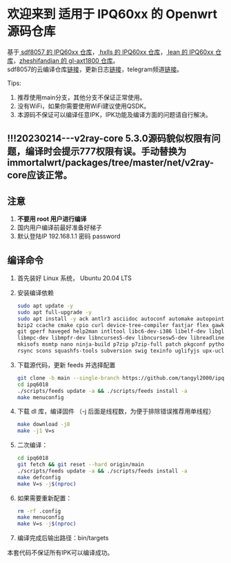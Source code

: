 # 欢迎来到 适用于 IPQ60xx 的 Openwrt 源码仓库
基于[ sdf8057 的 IPQ60xx 仓库](https://github.com/sdf8057/ipq6000)，[ hxlls 的 IPQ60xx 仓库](https://github.com/hxlls/ipq6000)，[ lean 的 IPQ60xx 仓库](https://github.com/coolsnowwolf/openwrt-gl-ax1800)，[zheshifandian 的 gl-axt1800 仓库](https://github.com/zheshifandian/openwrt-ax1800)。    
sdf8057的云编译仓库[链接](https://github.com/sdf8057/cloudbuild.git)，更新日志[链接](https://github.com/sdf8057/cloudbuild.git)，telegram频道[链接](https://t.me/ipq6000_romshare)。 

Tips:
1. 推荐使用main分支，其他分支不保证正常使用。  
2. 没有WiFi，如果你需要使用WiFi建议使用QSDK。  
3. 本源码不保证可以编译任意IPK，IPK功能及编译方面的问题请自行解决。  

## !!!20230214---v2ray-core 5.3.0源码貌似权限有问题，编译时会提示777权限有误。手动替换为immortalwrt/packages/tree/master/net/v2ray-core应该正常。

## 注意

1. **不要用 root 用户进行编译**
2. 国内用户编译前最好准备好梯子
3. 默认登陆IP 192.168.1.1 密码 password

## 编译命令

1. 首先装好 Linux 系统， Ubuntu 20.04 LTS

2. 安装编译依赖

   ```bash
   sudo apt update -y
   sudo apt full-upgrade -y
   sudo apt install -y ack antlr3 asciidoc autoconf automake autopoint binutils bison build-essential \
   bzip2 ccache cmake cpio curl device-tree-compiler fastjar flex gawk gettext gcc-multilib g++-multilib \
   git gperf haveged help2man intltool libc6-dev-i386 libelf-dev libglib2.0-dev libgmp3-dev libltdl-dev \
   libmpc-dev libmpfr-dev libncurses5-dev libncursesw5-dev libreadline-dev libssl-dev libtool lrzsz \
   mkisofs msmtp nano ninja-build p7zip p7zip-full patch pkgconf python2.7 python3 python3-pip libpython3-dev qemu-utils \
   rsync scons squashfs-tools subversion swig texinfo uglifyjs upx-ucl unzip vim wget xmlto xxd zlib1g-dev
   ```

3. 下载源代码，更新 feeds 并选择配置

   ```bash
   git clone -b main --single-branch https://github.com/tangyl2000/ipq6018.git
   cd ipq6018
   ./scripts/feeds update -a && ./scripts/feeds install -a
   make menuconfig
   ```

4. 下载 dl 库，编译固件
（-j 后面是线程数，为便于排除错误推荐用单线程）

   ```bash
   make download -j8
   make -j1 V=s
   ```

5. 二次编译：

   ```bash
   cd ipq6018
   git fetch && git reset --hard origin/main
   ./scripts/feeds update -a && ./scripts/feeds install -a
   make defconfig
   make V=s -j$(nproc)
   ```

6. 如果需要重新配置：

   ```bash
   rm -rf .config
   make menuconfig
   make V=s -j$(nproc)
   ```

7. 编译完成后输出路径：bin/targets

本套代码不保证所有IPK可以编译成功。
